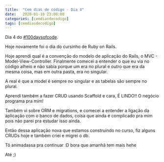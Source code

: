 ```yaml
---
title:  "Cem dias de código - Dia 4"
date:   2020-01-10 23:00:00
categories: [cemdiasdecodigo]
tags: [cemdiasdecodigo]
---
```


Dia 4 do [#100daysofcode](https://twitter.com/hashtag/100DaysOfCode).

Hoje novamente foi o dia do cursinho de Ruby on Rails.

Hoje aprendi qual é a convenção do modelo de aplicação do Rails, o MVC - Model-View-Controller. Finalmente comecei a entender o que eu via no código alheio e não sabia porque um era no plural e outro que era da mesma coisa, mas em outra pasta, era no singular.

A real é que a model é sempre no singular e as tabelas são sempre no plural.

Aprendi também a fazer CRUD usando Scaffold e cara, É LINDO!! O negócio programa pra mim!

Também vi sobre ORM e migrations, e comecei a entender a ligação da aplicação com o banco de dados, coisa que ainda é complicado pra mim pois não parei pra estudar isso ainda.

Então dessa aplicação nova que estamos construindo no curso, fiz alguns CRUDs hoje e também criei e migrei o db.

Tô animadassa pra continuar :D bora que amanhã tem mais hehe

Até ;)
